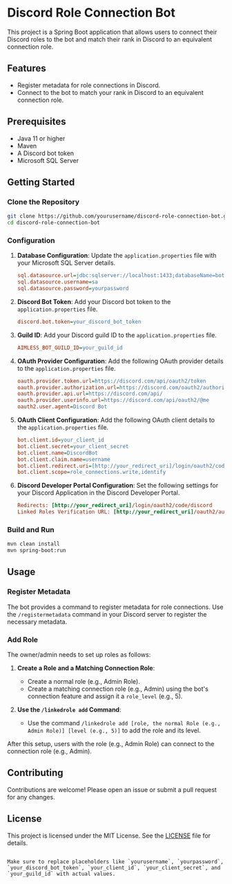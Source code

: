 # Discord Role Connection Bot

This project is a Spring Boot application that allows users to connect their Discord roles to the bot and match their rank in Discord to an equivalent connection role.

## Features

- Register metadata for role connections in Discord.
- Connect to the bot to match your rank in Discord to an equivalent connection role.

## Prerequisites

- Java 11 or higher
- Maven
- A Discord bot token
- Microsoft SQL Server

## Getting Started

### Clone the Repository

```sh
git clone https://github.com/yourusername/discord-role-connection-bot.git
cd discord-role-connection-bot
```

### Configuration

1. **Database Configuration**: Update the `application.properties` file with your Microsoft SQL Server details.

    ```ini
    sql.datasource.url=jdbc:sqlserver://localhost:1433;databaseName=bot
    sql.datasource.username=sa
    sql.datasource.password=yourpassword
    ```

2. **Discord Bot Token**: Add your Discord bot token to the `application.properties` file.

    ```ini
    discord.bot.token=your_discord_bot_token
    ```

3. **Guild ID**: Add your Discord guild ID to the `application.properties` file.

    ```ini
    AIMLESS_BOT_GUILD_ID=your_guild_id
    ```

4. **OAuth Provider Configuration**: Add the following OAuth provider details to the `application.properties` file.

    ```ini
    oauth.provider.token.url=https://discord.com/api/oauth2/token
    oauth.provider.authorization.url=https://discord.com/oauth2/authorize
    oauth.provider.api.url=https://discord.com/api/
    oauth.provider.userinfo.url=https://discord.com/api/oauth2/@me
    oauth2.user.agent=Discord Bot
    ```

5. **OAuth Client Configuration**: Add the following OAuth client details to the `application.properties` file.

    ```ini
    bot.client.id=your_client_id
    bot.client.secret=your_client_secret
    bot.client.name=DiscordBot
    bot.client.claim.name=username
    bot.client.redirect.uri=[http://your_redirect_uri]/login/oauth2/code/discord
    bot.client.scope=role_connections.write,identify
    ```

6. **Discord Developer Portal Configuration**: Set the following settings for your Discord Application in the Discord Developer Portal.

    ```ini
    Redirects: [http://your_redirect_uri]/login/oauth2/code/discord
    Linked Roles Verification URL: [http://your_redirect_uri]/oauth2/authorization/discord
    ```
### Build and Run

```sh
mvn clean install
mvn spring-boot:run
```

## Usage

### Register Metadata

The bot provides a command to register metadata for role connections. Use the `/registermetadata` command in your Discord server to register the necessary metadata.

### Add Role

The owner/admin needs to set up roles as follows:

1. **Create a Role and a Matching Connection Role**:
    - Create a normal role (e.g., Admin Role).
    - Create a matching connection role (e.g., Admin) using the bot's connection feature and assign it a `role_level` (e.g., 5).

2. **Use the `/linkedrole add` Command**:
    - Use the command `/linkedrole add [role, the normal Role (e.g., Admin Role)] [level (e.g., 5)]` to add the role and its level.

After this setup, users with the role (e.g., Admin Role) can connect to the connection role (e.g., Admin).

## Contributing

Contributions are welcome! Please open an issue or submit a pull request for any changes.

## License

This project is licensed under the MIT License. See the [LICENSE](LICENSE) file for details.
```

Make sure to replace placeholders like `yourusername`, `yourpassword`, `your_discord_bot_token`, `your_client_id`, `your_client_secret`, and `your_guild_id` with actual values.